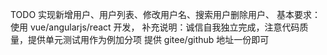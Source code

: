 TODO 实现新增用户、用户列表、修改用户名、搜索用户删除用户、
基本要求：使用 vue/angularjs/react 开发，
补充说明：诚信自我独立完成，注意代码质量，提供单元测试用作为例加分项
提供 gitee/github 地址一份即可
